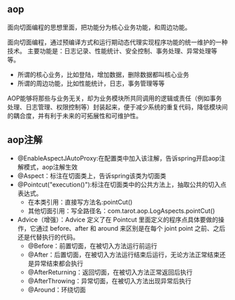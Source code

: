 ## aop
面向切面编程的思想里面，把功能分为核心业务功能，和周边功能。

面向切面编程，通过预编译方式和运行期动态代理实现程序功能的统一维护的一种技术。
主要功能是：日志记录、性能统计、安全控制、事务处理、异常处理等等。

- 所谓的核心业务，比如登陆，增加数据，删除数据都叫核心业务
- 所谓的周边功能，比如性能统计，日志，事务管理等等

AOP能够将那些与业务无关，却为业务模块所共同调用的逻辑或责任（例如事务处理、日志管理、权限控制等）封装起来，便于减少系统的重复代码，降低模块间的耦合度，并有利于未来的可拓展性和可维护性。

## aop注解
- @EnableAspectJAutoProxy:在配置类中加入该注解，告诉spring开启aop注解模式，aop注解生效
- @Aspect：标注在切面类上，告诉spring该类为切面类
- @Pointcut("execution()"):标注在切面类中的公共方法上，抽取公共的切入点表达式。
  - 在本类引用：直接写方法名:pointCut()
  - 其他切面引用：写全路径名：com.tarot.aop.LogAspects.pointCut()
- Advice（增强）：Advice 定义了在 Pointcut 里面定义的程序点具体要做的操作，它通过 before、after 和 around 来区别是在每个 joint point 之前、之后还是代替执行的代码。
  - @Before：前置切面，在被切入方法运行前运行
  - @After：后置切面，在被切入方法运行结束后运行，无论方法正常结束还是异常结束都会执行
  - @AfterReturning：返回切面，在被切入方法正常返回后执行
  - @AfterThrowing：异常切面，在被切入方法出现异常后执行
  - @Around：环绕切面
